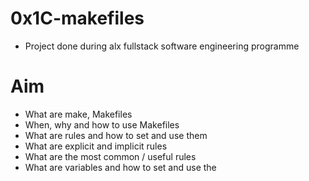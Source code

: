 # 0x1C-makefiles
- Project done during alx fullstack software engineering programme
# Aim
- What are make, Makefiles
- When, why and how to use Makefiles
- What are rules and how to set and use them
- What are explicit and implicit rules
- What are the most common / useful rules
- What are variables and how to set and use the
